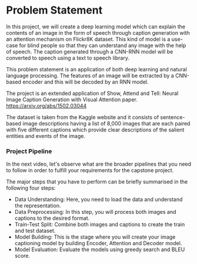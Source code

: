 # Problem Statement
In this project, we will create a deep learning model which can explain the contents of an image in the form of speech through caption generation with an attention mechanism on Flickr8K dataset. This kind of model is a use-case for blind people so that they can understand any image with the help of speech. The caption generated through a CNN-RNN model will be converted to speech using a text to speech library. 

 

This problem statement is an application of both deep learning and natural language processing. The features of an image will be extracted by a CNN-based encoder and this will be decoded by an RNN model.


The project is an extended application of Show, Attend and Tell: Neural Image Caption Generation with Visual Attention paper.
https://arxiv.org/abs/1502.03044
 

The dataset is taken from the Kaggle website and it consists of sentence-based image descriptions having a list of 8,000 images that are each paired with five different captions which provide clear descriptions of the salient entities and events of the image.

 

### Project Pipeline
In the next video, let's observe what are the broader pipelines that you need to follow in order to fulfill your requirements for the capstone project.

The major steps that you have to perform can be briefly summarised in the following four steps:

- Data Understanding: Here, you need to load the data and understand the representation.
- Data Preprocessing: In this step, you will process both images and captions to the desired format.
- Train-Test Split: Combine both images and captions to create the train and test dataset.
- Model Building: This is the stage where you will create your image captioning model by building Encoder, Attention and Decoder model.
- Model Evaluation: Evaluate the models using greedy search and BLEU score.
